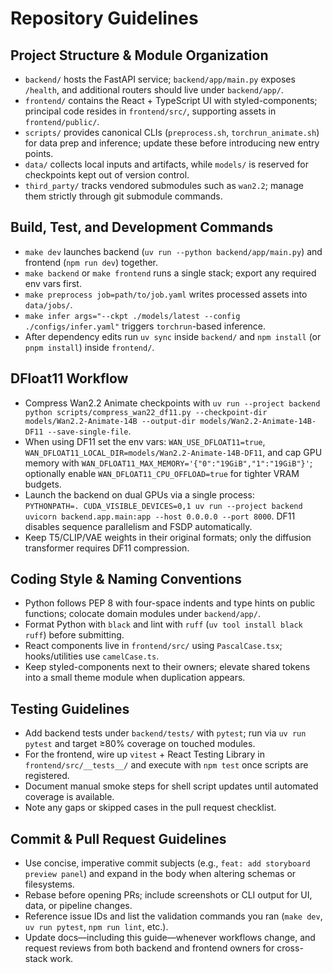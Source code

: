 # Repository Guidelines

## Project Structure & Module Organization
- `backend/` hosts the FastAPI service; `backend/app/main.py` exposes `/health`, and additional routers should live under `backend/app/`.
- `frontend/` contains the React + TypeScript UI with styled-components; principal code resides in `frontend/src/`, supporting assets in `frontend/public/`.
- `scripts/` provides canonical CLIs (`preprocess.sh`, `torchrun_animate.sh`) for data prep and inference; update these before introducing new entry points.
- `data/` collects local inputs and artifacts, while `models/` is reserved for checkpoints kept out of version control.
- `third_party/` tracks vendored submodules such as `wan2.2`; manage them strictly through git submodule commands.

## Build, Test, and Development Commands
- `make dev` launches backend (`uv run --python backend/app/main.py`) and frontend (`npm run dev`) together.
- `make backend` or `make frontend` runs a single stack; export any required env vars first.
- `make preprocess job=path/to/job.yaml` writes processed assets into `data/jobs/`.
- `make infer args="--ckpt ./models/latest --config ./configs/infer.yaml"` triggers `torchrun`-based inference.
- After dependency edits run `uv sync` inside `backend/` and `npm install` (or `pnpm install`) inside `frontend/`.

## DFloat11 Workflow
- Compress Wan2.2 Animate checkpoints with `uv run --project backend python scripts/compress_wan22_df11.py --checkpoint-dir models/Wan2.2-Animate-14B --output-dir models/Wan2.2-Animate-14B-DF11 --save-single-file`.
- When using DF11 set the env vars: `WAN_USE_DFLOAT11=true`, `WAN_DFLOAT11_LOCAL_DIR=models/Wan2.2-Animate-14B-DF11`, and cap GPU memory with `WAN_DFLOAT11_MAX_MEMORY='{"0":"19GiB","1":"19GiB"}'`; optionally enable `WAN_DFLOAT11_CPU_OFFLOAD=true` for tighter VRAM budgets.
- Launch the backend on dual GPUs via a single process:  
  `PYTHONPATH=. CUDA_VISIBLE_DEVICES=0,1 uv run --project backend uvicorn backend.app.main:app --host 0.0.0.0 --port 8000`. DF11 disables sequence parallelism and FSDP automatically.
- Keep T5/CLIP/VAE weights in their original formats; only the diffusion transformer requires DF11 compression.

## Coding Style & Naming Conventions
- Python follows PEP 8 with four-space indents and type hints on public functions; colocate domain modules under `backend/app/`.
- Format Python with `black` and lint with `ruff` (`uv tool install black ruff`) before submitting.
- React components live in `frontend/src/` using `PascalCase.tsx`; hooks/utilities use `camelCase.ts`.
- Keep styled-components next to their owners; elevate shared tokens into a small theme module when duplication appears.

## Testing Guidelines
- Add backend tests under `backend/tests/` with `pytest`; run via `uv run pytest` and target ≥80% coverage on touched modules.
- For the frontend, wire up `vitest` + React Testing Library in `frontend/src/__tests__/` and execute with `npm test` once scripts are registered.
- Document manual smoke steps for shell script updates until automated coverage is available.
- Note any gaps or skipped cases in the pull request checklist.

## Commit & Pull Request Guidelines
- Use concise, imperative commit subjects (e.g., `feat: add storyboard preview panel`) and expand in the body when altering schemas or filesystems.
- Rebase before opening PRs; include screenshots or CLI output for UI, data, or pipeline changes.
- Reference issue IDs and list the validation commands you ran (`make dev`, `uv run pytest`, `npm run lint`, etc.).
- Update docs—including this guide—whenever workflows change, and request reviews from both backend and frontend owners for cross-stack work.
